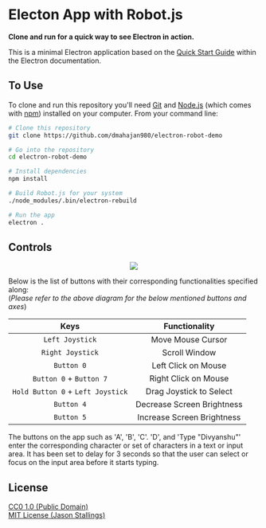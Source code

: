 # Electon App with Robot.js

**Clone and run for a quick way to see Electron in action.**

This is a minimal Electron application based on the [Quick Start Guide](https://electronjs.org/docs/tutorial/quick-start) within the Electron documentation.

## To Use

To clone and run this repository you'll need [Git](https://git-scm.com) and [Node.js](https://nodejs.org/en/download/) (which comes with [npm](http://npmjs.com)) installed on your computer. From your command line:

```bash
# Clone this repository
git clone https://github.com/dmahajan980/electron-robot-demo

# Go into the repository
cd electron-robot-demo

# Install dependencies
npm install

# Build Robot.js for your system
./node_modules/.bin/electron-rebuild

# Run the app
electron .
```

## Controls

<p align="center">
  <img src="https://i.imgur.com/djLxzSD.png">
</p>

Below is the list of buttons with their corresponding functionalities specified along:  
(_Please refer to the above diagram for the below mentioned buttons and axes_)

| Keys | Functionality |
| :---: | :---: |
| `Left Joystick` | Move Mouse Cursor |
| `Right Joystick` | Scroll Window |
| `Button 0` | Left Click on Mouse |
| `Button 0` + `Button 7` | Right Click on Mouse |
| `Hold Button 0` + `Left Joystick` | Drag Joystick to Select |
| `Button 4` | Decrease Screen Brightness |
| `Button 5` | Increase Screen Brightness |

The buttons on the app such as 'A', 'B', 'C'. 'D', and 'Type "Divyanshu"' enter the corresponding character or set of characters in a text or input area. It has been set to delay for 3 seconds so that the user can select or focus on the input area before it starts typing.

## License

[CC0 1.0 (Public Domain)](LICENSE.md)<br>
[MIT License (Jason Stallings)](https://github.com/octalmage/robotjs/blob/master/LICENSE.md)
